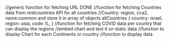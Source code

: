 
//generic function for fetching URL      DONE
//function for fetching Countries data from restcountries API for all countries
//Country: region, cca2, name.common and store it in array of objects
allCountries
{
 country: israel,
 region: asia,
 code: IL,
}
//function for fetching COVID data per country that can display the regions 
//embed chart and test it on static data
//function to display Chart for each Continents or country
//function to display data